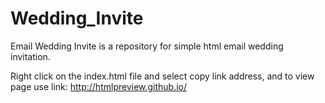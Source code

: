 # Wedding_Invite
Email Wedding Invite is a repository for simple html email wedding invitation. 

Right click on the index.html file and select copy link address, and to view page use link: http://htmlpreview.github.io/
